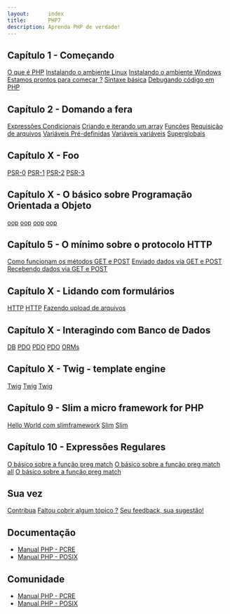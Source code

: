 ```yaml
---
layout:      index
title:       PHP7
description: Aprenda PHP de verdade!
---
```



## Capítulo 1 - Começando

<div class="list-group">
    <a href="/php/o-que-e-php/" class="list-group-item">O que é PHP</a>
    <a href="/php/instalando-o-ambiente/" class="list-group-item">Instalando o ambiente Linux</a>
    <a href="/php/instalando-o-ambiente/" class="list-group-item">Instalando o ambiente Windows</a>
    <a href="/php/foo/" class="list-group-item">Estamos prontos para começar ?</a>
    <a href="/php/sintaxe-basica-de-php/" class="list-group-item">Sintaxe básica</a>
    <a href="/php/debugando-codigo/" class="list-group-item">Debugando código em PHP</a>
</div>


## Capítulo 2 - Domando a fera

<div class="list-group">
    <a href="/php/if-else/" class="list-group-item">Expressões Condicionais</a>
    <a href="/php/criando-e-iterando-um-array-em-php/" class="list-group-item">Criando e iterando um array</a>
    <a href="/php/funcoes/" class="list-group-item">Funcões</a>
    <a href="/php/foo/" class="list-group-item">Requisição de arquivos</a>
    <a href="https://secure.php.net/manual/pt_BR/language.variables.predefined.php" class="list-group-item">Variáveis Pré-definidas</a>
    <a href="http://php.net/manual/pt_BR/language.variables.variable.php" class="list-group-item">Variáveis variáveis</a>
    <a href="https://secure.php.net/manual/pt_BR/language.variables.superglobals.php" class="list-group-item">Superglobais</a>
</div>


## Capítulo X - Foo

<div class="list-group">
    <a href="/php/foo/" class="list-group-item">PSR-0</a>
    <a href="/php/foo/" class="list-group-item">PSR-1</a>
    <a href="/php/foo/" class="list-group-item">PSR-2</a>
    <a href="/php/foo/" class="list-group-item">PSR-3</a>
</div>

## Capítulo X - O básico sobre Programação Orientada a Objeto

<div class="list-group">
    <a href="/php/foo/" class="list-group-item">oop</a>
    <a href="/php/foo/" class="list-group-item">oop</a>
    <a href="/php/foo/" class="list-group-item">oop</a>
    <a href="/php/foo/" class="list-group-item">oop</a>
</div>

## Capítulo 5 - O mínimo sobre o protocolo HTTP

<div class="list-group">
    <a href="/php/como-funcionam-os-metodos-get-e-post/" class="list-group-item">Como funcionam os métodos GET e POST</a>
    <a href="/php/enviando-dados-via-get-post/" class="list-group-item">Enviado dados via GET e POST</a>
    <a href="/php/recebendo-dados-via-get-post/" class="list-group-item">Recebendo dados via GET e POST</a>
</div>

## Capítulo X - Lidando com formulários

<div class="list-group">
    <a href="/php/foo/" class="list-group-item">HTTP</a>
    <a href="/php/foo/" class="list-group-item">HTTP</a>
    <a href="/php/foo/" class="list-group-item">Fazendo upload de arquivos</a>
</div>

## Capítulo X - Interagindo com Banco de Dados

<div class="list-group">
    <a href="/php/foo/" class="list-group-item">DB</a>
    <a href="/php/foo/" class="list-group-item">PDO</a>
    <a href="/php/foo/" class="list-group-item">PDO</a>
    <a href="/php/foo/" class="list-group-item">PDO</a>
    <a href="/php/foo/" class="list-group-item">ORMs</a>
</div>

## Capítulo X - Twig - template engine

<div class="list-group">
    <a href="/php/foo/" class="list-group-item">Twig</a>
    <a href="/php/foo/" class="list-group-item">Twig</a>
    <a href="/php/foo/" class="list-group-item">Twig</a>
</div>

## Capítulo 9 - Slim a micro framework for PHP

<div class="list-group">
    <a href="/php/hello-world-com-slimframework/" class="list-group-item">Hello World com slimframework</a>
    <a href="/php/foo/" class="list-group-item">Slim</a>
    <a href="/php/foo/" class="list-group-item">Slim</a>
</div>

## Capítulo 10 - Expressões Regulares

<div class="list-group">
    <a href="/php/o-basico-sobre-a-função-preg-match/" class="list-group-item">O básico sobre a função preg match</a>
    <a href="/php/o-basico-sobre-a-funcao-preg-match-all/" class="list-group-item">O básico sobre a função preg match all</a>
    <a href="/php/o-basico-sobre-a-função-preg-match/" class="list-group-item">O básico sobre a função preg match</a>
</div>

## Sua vez

<div class="list-group">
    <a href="/php/foo/" class="list-group-item">Contribua</a>
    <a href="/php/foo/" class="list-group-item">Faltou cobrir algum tópico ?</a>
    <a href="/php/foo/" class="list-group-item">Seu feedback, sua sugestão!</a>
</div>


## Documentação

- [Manual PHP - PCRE](http://www.php.net/manual/pt_BR/book.pcre.php "link-externo")
- [Manual PHP - POSIX](http://www.php.net/manual/en/reference.pcre.pattern.posix.php "link-externo")

## Comunidade

- [Manual PHP - PCRE](http://www.php.net/manual/pt_BR/book.pcre.php "link-externo")
- [Manual PHP - POSIX](http://www.php.net/manual/en/reference.pcre.pattern.posix.php "link-externo")
